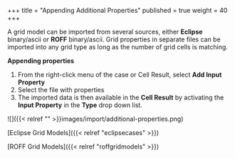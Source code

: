 +++
title = "Appending Additional Properties"
published = true
weight = 40
+++


A grid model can be imported from several sources, either **Eclipse** binary/ascii or **ROFF** binary/ascii. Grid properties in separate files can be imported into any grid type as long as the number of grid cells is matching.

**Appending properties**
1. From the right-click menu of the case or Cell Result, select **Add Input Property**
2. Select the file with properties
3. The imported data is then available in the **Cell Result** by activating the **Input Property** in the **Type** drop down list.


![]({{< relref "" >}}images/import/additional-properties.png)

[Eclipse Grid Models]({{< relref "eclipsecases" >}})

[ROFF Grid Models]({{< relref "roffgridmodels" >}})